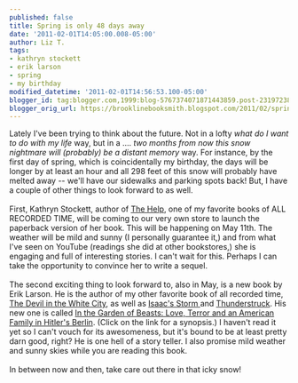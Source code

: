 ```yaml
---
published: false
title: Spring is only 48 days away
date: '2011-02-01T14:05:00.008-05:00'
author: Liz T.
tags:
- kathryn stockett
- erik larson
- spring
- my birthday
modified_datetime: '2011-02-01T14:56:53.100-05:00'
blogger_id: tag:blogger.com,1999:blog-5767374071871443859.post-2319723824754685870
blogger_orig_url: https://brooklinebooksmith.blogspot.com/2011/02/spring-is-only-48-days-away.html
---
```


Lately I've been trying to think about the future. Not in a lofty <em>what do I want to do with my life</em> way, but in a .... <em>two months from now this snow nightmare will (probably) be a distant memory</em> way. For instance, by the first day of spring, which is coincidentally my birthday, the days will be longer by at least an hour and all 298 feet of this snow will probably have melted away -- we'll have our sidewalks and parking spots back! But, I have a couple of other things to look forward to as well.<br /><br />First, Kathryn <span id="SPELLING_ERROR_0" class="blsp-spelling-error">Stockett</span>, author of <a href="https://www.brooklinebooksmith-shop.com/book/9780399155345">The Help</a>, one of my favorite books of ALL RECORDED TIME, will be coming to our very own store to launch the paperback version of her book. This will be happening on May 11<span id="SPELLING_ERROR_1" class="blsp-spelling-error">th</span>. The weather will be mild and sunny (I personally guarantee it,) and from what I've seen on YouTube (readings she did at other bookstores,) she is engaging and full of interesting stories. I can't wait for this. Perhaps I can take the opportunity to convince her to write a <span id="SPELLING_ERROR_2" class="blsp-spelling-corrected">sequel</span>.<br /><br />The second exciting thing to look forward to, also in May, is a new book by Erik Larson. He is the author of my other favorite book of all recorded time, <a href="https://www.brooklinebooksmith-shop.com/book/9780375725609">The Devil in the White City</a>, as well as <a href="https://www.brooklinebooksmith-shop.com/book/9780375708275">Isaac's Storm </a>and <a href="https://www.brooklinebooksmith-shop.com/book/9781400080670">Thunderstruck</a>. His new one is called <a href="https://www.brooklinebooksmith-shop.com/book/9780307408846">In the Garden of Beasts: Love, Terror and an American Family in Hitler's Berlin</a>. (Click on the link for a synopsis.) I haven't read it yet so I can't vouch for its awesomeness, but it's bound to be at least pretty darn good, right? He is one hell of a story teller. I also promise mild weather and sunny skies while you are reading this book.<br /><br />In between now and then, take care out there in that icky snow!